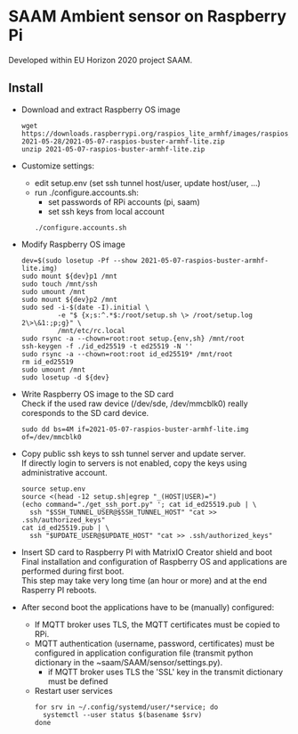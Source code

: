 # SAAM Ambient sensor on Raspberry Pi

Developed within EU Horizon 2020 project SAAM.

## Install

  - Download and extract Raspberry OS image
    ```
    wget https://downloads.raspberrypi.org/raspios_lite_armhf/images/raspios_lite_armhf-2021-05-28/2021-05-07-raspios-buster-armhf-lite.zip
    unzip 2021-05-07-raspios-buster-armhf-lite.zip
    ```
  
  - Customize settings:
      - edit setup.env (set ssh tunnel host/user, update host/user, ...)
      - run ./configure.accounts.sh:
          - set passwords of RPi accounts (pi, saam)
          - set ssh keys from local account
        ```
        ./configure.accounts.sh
        ```

  - Modify Raspberry OS image
    ```
    dev=$(sudo losetup -Pf --show 2021-05-07-raspios-buster-armhf-lite.img)
    sudo mount ${dev}p1 /mnt
    sudo touch /mnt/ssh
    sudo umount /mnt
    sudo mount ${dev}p2 /mnt
    sudo sed -i-$(date -I).initial \
             -e "$ {x;s:^.*$:/root/setup.sh \> /root/setup.log 2\>\&1:;p;g}" \
             /mnt/etc/rc.local
    sudo rsync -a --chown=root:root setup.{env,sh} /mnt/root
    ssh-keygen -f ./id_ed25519 -t ed25519 -N ''
    sudo rsync -a --chown=root:root id_ed25519* /mnt/root
    rm id_ed25519
    sudo umount /mnt
    sudo losetup -d ${dev}
    ```

  - Write Raspberry OS image to the SD card\
    Check if the used raw device (/dev/sde, /dev/mmcblk0) really
    coresponds to the SD card device.
    ```
    sudo dd bs=4M if=2021-05-07-raspios-buster-armhf-lite.img of=/dev/mmcblk0
    ```

  - Copy public ssh keys to ssh tunnel server and update server.\
    If directly login to servers is not enabled, copy the keys using
    administrative account.
    ```
    source setup.env
    source <(head -12 setup.sh|egrep "_(HOST|USER)=")
    (echo command="./get_ssh_port.py" '; cat id_ed25519.pub | \
      ssh "$SSH_TUNNEL_USER@$SSH_TUNNEL_HOST" "cat >> .ssh/authorized_keys"
    cat id_ed25519.pub | \
      ssh "$UPDATE_USER@$UPDATE_HOST" "cat >> .ssh/authorized_keys"
    ```
  
  - Insert SD card to Raspberry PI with MatrixIO Creator shield and boot\
    Final installation and configuration of Raspberry OS and applications are performed during first boot.\
    This step may take very long time (an hour or more) and at the end Rasperry PI reboots.

  - After second boot the applications have to be (manually) configured:
     - If MQTT broker uses TLS, the MQTT certificates must be copied to RPi.
     - MQTT authentication (username, password, certificates) must be configured in application configuration file 
       (transmit python dictionary in the ~saam/SAAM/sensor/settings.py).
         - if MQTT broker uses TLS the 'SSL' key in the transmit dictionary must be defined
     - Restart user services
       ```
       for srv in ~/.config/systemd/user/*service; do
         systemctl --user status $(basename $srv)
       done
       ```
